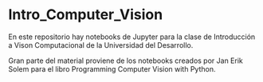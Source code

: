 # Intro_Computer_Vision

En este repositorio hay notebooks de Jupyter para la clase de Introducción a Vison Computacional de la Universidad del Desarrollo.

Gran parte del material proviene de los notebooks creados por Jan Erik Solem para el libro Programming Computer Vision with Python.



